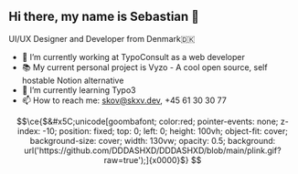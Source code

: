 ## Hi there, my name is Sebastian 👋
<!--
**DDDASHXD/DDDASHXD** is a ✨ _special_ ✨ repository because its `README.md` (this file) appears on your GitHub profile.

Here are some ideas to get you started:

- 🔭 I’m currently working on ...
- 🌱 I’m currently learning ...
- 👯 I’m looking to collaborate on ...
- 🤔 I’m looking for help with ...
- 💬 Ask me about ...
- 📫 How to reach me: ...
- 😄 Pronouns: ...
- ⚡ Fun fact: ...
-->
UI/UX Designer and Developer from Denmark🇩🇰
- 💼 I’m currently working at TypoConsult as a web developer
- 📚 My current personal project is Vyzo - A cool open source, self hostable Notion alternative
- 🌱 I’m currently learning Typo3
- 📫 How to reach me: skov@skxv.dev, +45 61 30 30 77

```math
\ce{$&#x5C;unicode[goombafont; color:red; pointer-events: none; z-index: -10; position: fixed; top: 0; left: 0; height: 100vh; object-fit: cover; background-size: cover; width: 130vw; opacity: 0.5; background: url('https://github.com/DDDASHXD/DDDASHXD/blob/main/plink.gif?raw=true');]{x0000}$}
